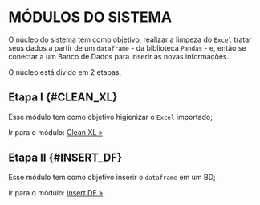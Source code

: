 # MÓDULOS DO SISTEMA

O núcleo do sistema tem como objetivo, realizar a limpeza do `Excel` tratar seus dados a partir de um `dataframe` - da biblioteca `Pandas` - e, então se conectar a um Banco de Dados para inserir as novas informações.

O núcleo está divido em 2 etapas;

## Etapa I {#CLEAN_XL}

Esse módulo tem como objetivo higienizar o `Excel` importado;

Ir para o módulo: [Clean XL »](/src/core/clean_xl/CLEAN_EXCEL.md)

## Etapa II {#INSERT_DF}

Esse módulo tem como objetivo inserir o `dataframe` em um BD;

Ir para o módulo: [Insert DF »](/src/core/insert_df/INSERT_DATAFRAME.md)
